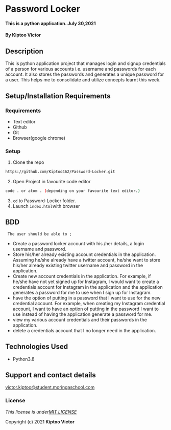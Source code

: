 # Password Locker
####  This is a python application.  July 30,2021
#### By **Kiptoo Victor**

## Description
This is python application project that manages login and signup credentials of a person for various accounts i.e. username and passwords for each account. It also stores the passwords and generates a unique password for a user. This helps me to consolidate and utilize concepts learnt this week.
 
## Setup/Installation Requirements
### Requirements
* Text editor
* Github
* Git
* Browser(google chrome)
  

### Setup
1. Clone the repo

```sh 
https://github.com/Kiptoo462/Password-Locker.git
  ```
2. Open Project in favourite code editor

  ```sh
  code . or atom . (depending on your favourite text editor.)
  ```
3. `cd` to Password-Locker folder.
4. Launch `index.html`with browser



## BDD
     The user should be able to ;
  + Create a password locker account with his /her details, a login username and password.
  + Store his/her already existing account credentials in the application. Assuming he/she already have a twitter account, he/she want to store his/her already existing twitter username and password in the application.
  + Create new account credentials in the application. For example, if he/she have not yet signed up for Instagram, I would want to create a credentials account for Instagram in the application and the application generates a password for me to use when I sign up for Instagram.
  + have the option of putting in a password that I want to use for the new credential account. For example, when creating my Instagram credential account, I want to have an option of putting in the password I want to use instead of having the application generate a password for me.
  + view my various account credentials and their passwords in the application.
  + delete a credentials account that I no longer need in the application.

## Technologies Used
  * Python3.8

## Support and contact details
victor.kiptoo@student.moringaschool.com

### License
*This license is under[MIT LICENSE](LICENSE.md)*

Copyright (c) 2021 **Kiptoo Victor**